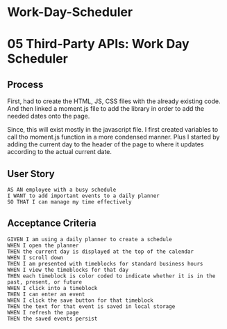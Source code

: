 # Work-Day-Scheduler

# 05 Third-Party APIs: Work Day Scheduler

## Process
First, had to create the HTML, JS, CSS files with the already existing code. And then linked a moment.js file to add the library in order to add the needed dates onto the page. 

Since, this will exist mostly in the javascript file. I first created variables to call tho moment.js function in a more condensed manner. Plus I started by adding the current day to the header of the page to where it updates according to the actual current date. 

## User Story

```
AS AN employee with a busy schedule
I WANT to add important events to a daily planner
SO THAT I can manage my time effectively
```

## Acceptance Criteria

``` 
GIVEN I am using a daily planner to create a schedule
WHEN I open the planner
THEN the current day is displayed at the top of the calendar
WHEN I scroll down
THEN I am presented with timeblocks for standard business hours
WHEN I view the timeblocks for that day
THEN each timeblock is color coded to indicate whether it is in the past, present, or future
WHEN I click into a timeblock
THEN I can enter an event
WHEN I click the save button for that timeblock
THEN the text for that event is saved in local storage
WHEN I refresh the page
THEN the saved events persist
```
